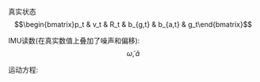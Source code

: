 真实状态  
$$\begin{bmatrix}p_t & v_t & R_t & b_{g,t} & b_{a,t} & g_t\end{bmatrix}$$  

IMU读数(在真实数值上叠加了噪声和偏移):  
$$\widetilde{\omega}, \widetilde{a}$$  

运动方程:  




